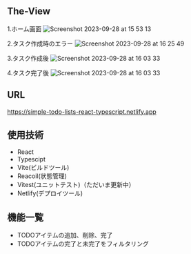 ## The-View
1.ホーム画面
![Screenshot 2023-09-28 at 15 53 13](https://github.com/gakkunn/search-word-app/assets/130534378/911a206e-c51a-4a36-aa67-b6d6b70f2813)

2.タスク作成時のエラー
![Screenshot 2023-09-28 at 16 25 49](https://github.com/gakkunn/search-word-app/assets/130534378/913b83d8-14a7-48be-94cb-c47499325b60)

3.タスク作成後
![Screenshot 2023-09-28 at 16 03 33](https://github.com/gakkunn/search-word-app/assets/130534378/8f2a8eee-af5b-4679-9766-de586b7bc8ea)

4.タスク完了後
![Screenshot 2023-09-28 at 16 03 33](https://github.com/gakkunn/search-word-app/assets/130534378/8ac2d0a1-3e0c-49f9-a8aa-4a8d7381abb4)

## URL
  https://simple-todo-lists-react-typescript.netlify.app

## 使用技術
- React
- Typescipt
- Vite(ビルドツール)
- Reacoil(状態管理)
- Vitest(ユニットテスト)（ただいま更新中）
- Netlify(デプロイツール)

## 機能一覧
- TODOアイテムの追加、削除、完了
- TODOアイテムの完了と未完了をフィルタリング
